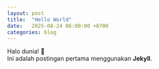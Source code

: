 ```yaml
---
layout: post
title:  "Hello World"
date:   2025-08-24 06:00:00 +0700
categories: blog
---
```


Halo dunia! 🎉  
Ini adalah postingan pertama menggunakan **Jekyll**.
